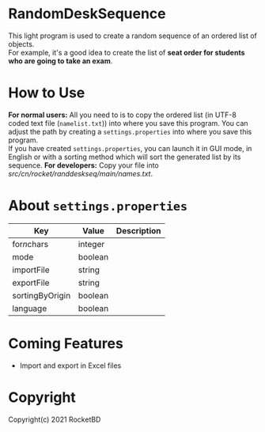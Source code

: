 # RandomDeskSequence

This light program is used to create a random sequence of an ordered list of objects.  
For example, it's a good idea to create the list of **seat order for students who are going
to take an exam**.

# How to Use

**For normal users:**
All you need to is to copy the ordered list (in UTF-8 coded text file (`namelist.txt`)) into where
you save this program. You can adjust the path by creating a `settings.properties` into
where you save this program.  
If you have created `settings.properties`, you can launch it in GUI mode, in English or with
a sorting method which will sort the generated list by its sequence.
**For developers:**
Copy your file into *src/cn/rocket/randdeskseq/main/names.txt*.

# About `settings.properties`

|Key            |Value   |Description|
|---------------|--------|-----------|
|for*n*chars    |integer |           |
|mode           |boolean |           |
|importFile     |string  |           |
|exportFile     |string  |           |
|sortingByOrigin|boolean |           |
|language       |boolean |           |

# Coming Features

- Import and export in Excel files

# Copyright

Copyright(c) 2021 RocketBD